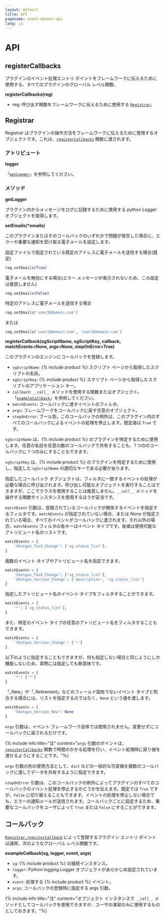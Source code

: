 ```yaml
---
layout: default
title: API
pagename: event-daemon-api
lang: ja
---
```


# API

<a id="registerCallbacks"></a>
## registerCallbacks

プラグインのイベント処理エントリ ポイントをフレームワークに伝えるために使用する、すべてのプラグインのグローバル レベル関数。

**registerCallbacks(reg)**

* reg: 呼び出す関数をフレームワークに伝えるために使用する [`Registrar`](#Registrar)。


<a id="Registrar"></a>
## Registrar

Registrar はプラグインの操作方法をフレームワークに伝えるために使用するオブジェクトです。これは、[`registerCallbacks`](#registerCallbacks) 関数に渡されます。

### アトリビュート

<a id="logger"></a>
**logger**

「[`getLogger`](#getLogger)」を参照してください。

### メソッド

<a id="getLogger"></a>
**getLogger**

プラグイン内からメッセージをログに記録するために使用する python Logger オブジェクトを取得します。



__setEmails(*emails)__

このプラグインまたはそのコールバックのいずれかで問題が発生した場合に、エラーや重要な通知を受け取る電子メールを設定します。

設定ファイルで指定されている既定のアドレスに電子メールを送信する場合(既定)

```python
reg.setEmails(True)
```

電子メールを無効にする場合(エラー メッセージが表示されないため、この設定は推奨しません)

```python
reg.setEmails(False)
```

特定のアドレスに電子メールを送信する場合

```python
reg.setEmails('user1@domain.com')
```

または

```python
reg.setEmails('user1@domain.com', 'user2@domain.com')
```

<a id="registerCallback"></a>
**registerCallback(sgScriptName, sgScriptKey, callback, matchEvents=None, args=None, stopOnError=True)**

このプラグインのエンジンにコールバックを登録します。

* `sgScriptName`: {% include product %} スクリプト ページから取得したスクリプトの名前。
* `sgScriptKey`: {% include product %} スクリプト ページから取得したスクリプトのアプリケーション キー。
* `callback`: `__call__` メソッドを使用する関数またはオブジェクト。「[`exampleCallback`](#exampleCallback)」を参照してください。
* `matchEvents`: コールバックに渡すイベントのフィルタ。
* `args`: フレームワークをコールバックに戻す任意のオブジェクト。
* `stopOnError`: ブール型。このコールバックの例外は、このプラグイン内のすべてのコールバックによるイベントの処理を停止します。既定値は `True` です。

`sgScriptName` は、{% include product %} のプラグインを特定するために使用します。任意の名前を任意の数のコールバックで共有することも、1 つののコールバックに 1 つのみにすることもできます。

`sgScriptKey` は、{% include product %} のプラグインを特定するために使用し、指定した `sgScriptName` の適切なキーである必要があります。

指定したコールバック オブジェクトは、フィルタに一致するイベントの処理が必要な場合に呼び出されます。呼び出し可能なオブジェクトを実行することはできますが、ここでクラスを使用することは推奨しません。`__call__` メソッドを操作する関数やインスタンスを使用するほうが妥当です。

`matchEvent` 引数は、登録されているコールバックが関係するイベントを指定するフィルタです。`matchEvents` が指定されていない場合、または None が指定されている場合、すべてのイベントがコールバックに渡されます。それ以外の場合、`matchEvents` フィルタの各キーはイベント タイプです。各値は使用可能なアトリビュート名のリストです。

```python
matchEvents = {
    'Shotgun_Task_Change': ['sg_status_list'],
}
```

複数のイベント タイプやアトリビュート名を指定できます。

```python
matchEvents = {
    'Shotgun_Task_Change': ['sg_status_list'],
    'Shotgun_Version_Change': ['description', 'sg_status_list']
}
```

指定したアトリビュート名のイベント タイプをフィルタすることができます。

```python
matchEvents = {
    '*': ['sg_status_list'],
}
```

また、特定のイベント タイプの任意のアトリビュート名をフィルタすることもできます。

```python
matchEvents = {
    'Shotgun_Version_Change': ['*']
}
```

以下のように指定することもできますが、何も指定しない場合と同じようにしか機能しないため、実際には指定しても無意味です。

```python
matchEvents = {
    '*': ['*']
}
```

「_New」や「_Retirement」などのフィールド固有でないイベント タイプと照合する場合には、リストを指定するのではなく、`None` という値を渡します。

```python
matchEvents = {
    'Shotgun_Version_New': None
}
```

`args` 引数は、イベント フレームワーク自体では使用されません。変更せずにコールバックに戻されるだけです。

{% include info title="注" content="`args` 引数のポイントは、[`registerCallbacks`](#registerCallbacks) 関数で時間のかかる処理を行い、イベント処理時に戻り値を渡せるようにすることです。"%}

`args` 引数の別の使用方法として、`dict` などの一般的な可変値を複数のコールバックに渡してデータを共有するように指定できます。

`stopOnError` 引数は、このコールバックの例外によってプラグインのすべてのコールバックのイベント処理を停止するかどうかを伝えます。既定では `True` ですが、`False` に切り替えることもできます。イベントの処理を停止しない場合でも、エラーの通知メールが送信されます。コールバックごとに設定するため、重要なコールバックをユーザによって `True` または `False` にすることができます。

<a id="Callback"></a>
## コールバック

[`Registrar.registerCallback`](#registerCallback) によって登録するプラグイン エントリ ポイントは通常、次のようなグローバル レベル関数です。

<a id="exampleCallback"></a>
**exampleCallback(sg, logger, event, args)**

* `sg`: {% include product %} の接続インスタンス。
* `logger`: Python logging.Logger オブジェクトがあらかじめ設定されています。
* `event`: 処理する {% include product %} イベント。
* `args`: コールバックの登録時に指定する args 引数。

{% include info title="注" content="オブジェクト インスタンスで `__call__` メソッドとしてコールバックを使用できますが、ユーザの演習のみに使用するものとしておきます。"%}
